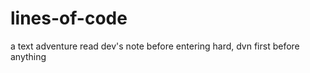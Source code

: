 <!DOCTYPE md>
# lines-of-code
a text adventure
read dev's note before entering hard, dvn first before anything
